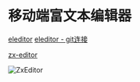 # 移动端富文本编辑器
 
[eleditor](https://eleditor.fixel.cn/)  [eleditor - git连接](https://github.com/Fixels/Eleditor)

[zx-editor](https://github.com/capricorncd/zx-editor)

![ZxEditor](resource/preview1.jpg)

